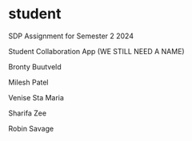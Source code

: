 # student
SDP Assignment for Semester 2 2024

Student Collaboration App (WE STILL NEED A NAME)

<p>Bronty Buutveld</p>
<p>Milesh Patel</p>
<p>Venise Sta Maria</p>
<p>Sharifa Zee</p>
<p>Robin Savage</p>

